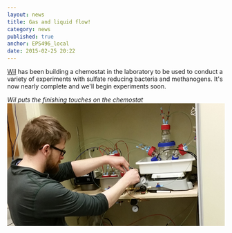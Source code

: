 ```yaml
---
layout: news
title: Gas and liquid flow!
category: news 
published: true 
anchor: EPS496_local
date: 2015-02-25 20:22
---
```


[Wil](http://bradleylab.wustl.edu/team/wil/) has been building a chemostat in the laboratory to be used to conduct a variety of experiments with sulfate reducing bacteria and methanogens. It's now nearly complete and we'll begin experiments soon.


*Wil puts the finishing touches on the chemostat*    
![Wil puts the finishing touches on the chemostat](/news/images/20150225_01.jpg)  